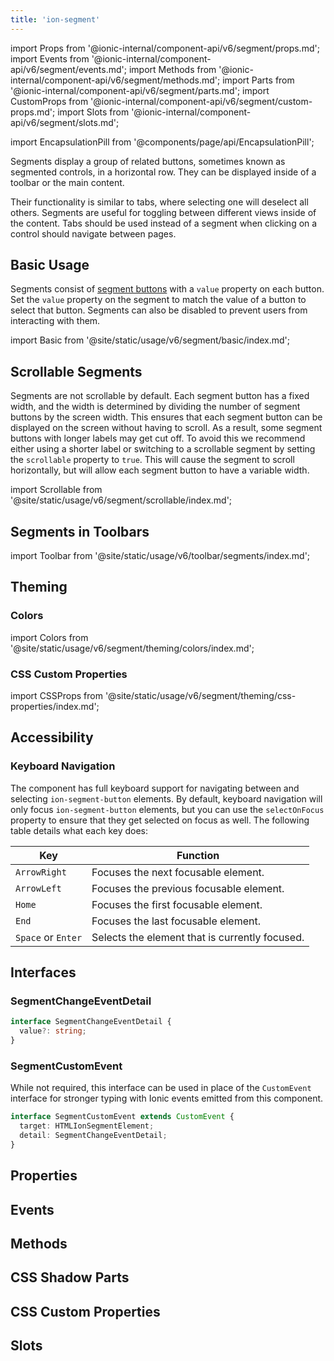 ```yaml
---
title: 'ion-segment'
---
```


import Props from '@ionic-internal/component-api/v6/segment/props.md';
import Events from '@ionic-internal/component-api/v6/segment/events.md';
import Methods from '@ionic-internal/component-api/v6/segment/methods.md';
import Parts from '@ionic-internal/component-api/v6/segment/parts.md';
import CustomProps from '@ionic-internal/component-api/v6/segment/custom-props.md';
import Slots from '@ionic-internal/component-api/v6/segment/slots.md';

<head>
  <title>ion-segment: API Documentation for Segmented Controls</title>
  <meta
    name="description"
    content="ion-segments display a group of related buttons—sometimes known as segmented controls. View our Segment API Documentation to learn more about usage."
  />
</head>

import EncapsulationPill from '@components/page/api/EncapsulationPill';

<EncapsulationPill type="shadow" />

Segments display a group of related buttons, sometimes known as segmented controls, in a horizontal row. They can be displayed inside of a toolbar or the main content.

Their functionality is similar to tabs, where selecting one will deselect all others. Segments are useful for toggling between different views inside of the content. Tabs should be used instead of a segment when clicking on a control should navigate between pages.

## Basic Usage

Segments consist of [segment buttons](./segment-button) with a `value` property on each button. Set the `value` property on the segment to match the value of a button to select that button. Segments can also be disabled to prevent users from interacting with them.

import Basic from '@site/static/usage/v6/segment/basic/index.md';

<Basic />

## Scrollable Segments

Segments are not scrollable by default. Each segment button has a fixed width, and the width is determined by dividing the number of segment buttons by the screen width. This ensures that each segment button can be displayed on the screen without having to scroll. As a result, some segment buttons with longer labels may get cut off. To avoid this we recommend either using a shorter label or switching to a scrollable segment by setting the `scrollable` property to `true`. This will cause the segment to scroll horizontally, but will allow each segment button to have a variable width.

import Scrollable from '@site/static/usage/v6/segment/scrollable/index.md';

<Scrollable />

## Segments in Toolbars

<!-- Reuse the playground from the Toolbar directory -->

import Toolbar from '@site/static/usage/v6/toolbar/segments/index.md';

<Toolbar />

## Theming

### Colors

import Colors from '@site/static/usage/v6/segment/theming/colors/index.md';

<Colors />

### CSS Custom Properties

import CSSProps from '@site/static/usage/v6/segment/theming/css-properties/index.md';

<CSSProps />

## Accessibility

### Keyboard Navigation

The component has full keyboard support for navigating between and selecting `ion-segment-button` elements. By default, keyboard navigation will only focus `ion-segment-button` elements, but you can use the `selectOnFocus` property to ensure that they get selected on focus as well. The following table details what each key does:

| Key                | Function                                       |
| ------------------ | ---------------------------------------------- |
| `ArrowRight`       | Focuses the next focusable element.            |
| `ArrowLeft`        | Focuses the previous focusable element.        |
| `Home`             | Focuses the first focusable element.           |
| `End`              | Focuses the last focusable element.            |
| `Space` or `Enter` | Selects the element that is currently focused. |

## Interfaces

### SegmentChangeEventDetail

```typescript
interface SegmentChangeEventDetail {
  value?: string;
}
```

### SegmentCustomEvent

While not required, this interface can be used in place of the `CustomEvent` interface for stronger typing with Ionic events emitted from this component.

```typescript
interface SegmentCustomEvent extends CustomEvent {
  target: HTMLIonSegmentElement;
  detail: SegmentChangeEventDetail;
}
```

## Properties

<Props />

## Events

<Events />

## Methods

<Methods />

## CSS Shadow Parts

<Parts />

## CSS Custom Properties

<CustomProps />

## Slots

<Slots />
